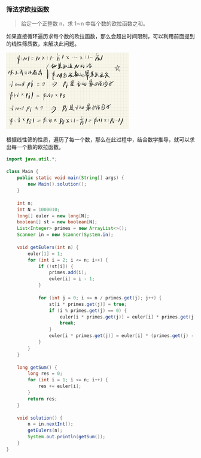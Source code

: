 ### 筛法求欧拉函数

> 给定一个正整数 n，求 1∼n 中每个数的欧拉函数之和。

如果直接循环遍历求每个数的欧拉函数，那么会超出时间限制，可以利用前面提到的线性筛质数，来解决此问题。

<img src="https://raw.githubusercontent.com/Eminem-x/Learning/main/AcWing/pic/Part1/筛法欧拉.png" alt="system call" style="max-width: 65%">

根据线性筛的性质，遍历了每一个数，那么在此过程中，结合数学推导，就可以求出每一个数的欧拉函数。

```java
import java.util.*;

class Main {
    public static void main(String[] args) {
        new Main().solution();
    }
    
    int n;
    int N = 1000010;
    long[] euler = new long[N];
    boolean[] st = new boolean[N];
    List<Integer> primes = new ArrayList<>();
    Scanner in = new Scanner(System.in);
    
    void getEulers(int n) {
        euler[1] = 1;
        for (int i = 2; i <= n; i++) {
            if (!st[i]) {
                primes.add(i);
                euler[i] = i - 1;
            }
            
            for (int j = 0; i <= n / primes.get(j); j++) {
                st[i * primes.get(j)] = true;
                if (i % primes.get(j) == 0) {
                    euler[i * primes.get(j)] = euler[i] * primes.get(j);
                    break;
                }
                euler[i * primes.get(j)] = euler[i] * (primes.get(j) - 1);
            }
        }
    }
    
    long getSum() {
        long res = 0;
        for (int i = 1; i <= n; i++) {
            res += euler[i];
        }
        return res;
    }
    
    void solution() {
        n = in.nextInt();
        getEulers(n);
        System.out.println(getSum());
    }
}
```

